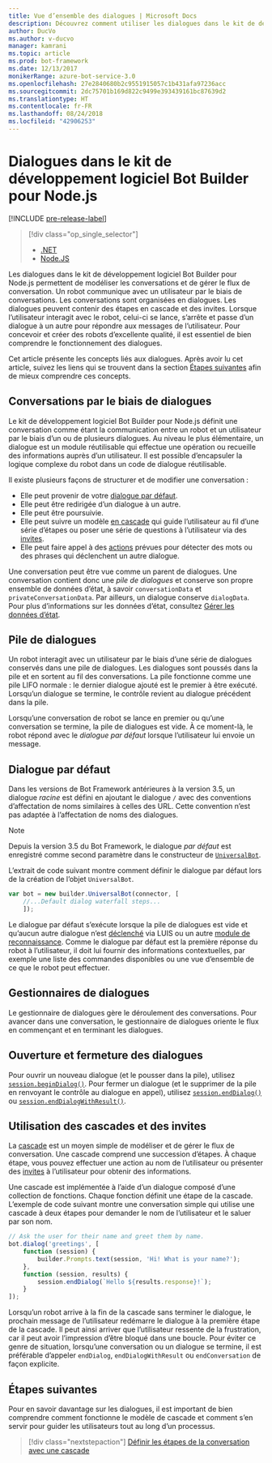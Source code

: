 ```yaml
---
title: Vue d’ensemble des dialogues | Microsoft Docs
description: Découvrez comment utiliser les dialogues dans le kit de développement logiciel Bot Builder pour Node.js afin de modéliser les conversations et de gérer le flux de conversation.
author: DucVo
ms.author: v-ducvo
manager: kamrani
ms.topic: article
ms.prod: bot-framework
ms.date: 12/13/2017
monikerRange: azure-bot-service-3.0
ms.openlocfilehash: 27e2840680b2c9551915057c1b431afa97236acc
ms.sourcegitcommit: 2dc75701b169d822c9499e393439161bc87639d2
ms.translationtype: HT
ms.contentlocale: fr-FR
ms.lasthandoff: 08/24/2018
ms.locfileid: "42906253"
---
```

# <a name="dialogs-in-the-bot-builder-sdk-for-nodejs"></a>Dialogues dans le kit de développement logiciel Bot Builder pour Node.js

[!INCLUDE [pre-release-label](../includes/pre-release-label-v3.md)]

> [!div class="op_single_selector"]
> - [.NET](../dotnet/bot-builder-dotnet-dialogs.md)
> - [Node.JS](../nodejs/bot-builder-nodejs-dialog-overview.md)

Les dialogues dans le kit de développement logiciel Bot Builder pour Node.js permettent de modéliser les conversations et de gérer le flux de conversation. Un robot communique avec un utilisateur par le biais de conversations. Les conversations sont organisées en dialogues. Les dialogues peuvent contenir des étapes en cascade et des invites. Lorsque l’utilisateur interagit avec le robot, celui-ci se lance, s’arrête et passe d’un dialogue à un autre pour répondre aux messages de l’utilisateur. Pour concevoir et créer des robots d’excellente qualité, il est essentiel de bien comprendre le fonctionnement des dialogues. 

Cet article présente les concepts liés aux dialogues. Après avoir lu cet article, suivez les liens qui se trouvent dans la section [Étapes suivantes](#next-steps) afin de mieux comprendre ces concepts.

## <a name="conversations-through-dialogs"></a>Conversations par le biais de dialogues

Le kit de développement logiciel Bot Builder pour Node.js définit une conversation comme étant la communication entre un robot et un utilisateur par le biais d’un ou de plusieurs dialogues. Au niveau le plus élémentaire, un dialogue est un module réutilisable qui effectue une opération ou recueille des informations auprès d’un utilisateur. Il est possible d’encapsuler la logique complexe du robot dans un code de dialogue réutilisable.

Il existe plusieurs façons de structurer et de modifier une conversation :

- Elle peut provenir de votre [dialogue par défaut](#default-dialog).
- Elle peut être redirigée d’un dialogue à un autre.
- Elle peut être poursuivie.
- Elle peut suivre un modèle [en cascade](bot-builder-nodejs-dialog-waterfall.md) qui guide l’utilisateur au fil d’une série d’étapes ou poser une série de questions à l’utilisateur via des [invites](bot-builder-nodejs-dialog-prompt.md).
- Elle peut faire appel à des [actions](bot-builder-nodejs-dialog-actions.md) prévues pour détecter des mots ou des phrases qui déclenchent un autre dialogue. 

Une conversation peut être vue comme un parent de dialogues. Une conversation contient donc une *pile de dialogues* et conserve son propre ensemble de données d’état, à savoir `conversationData` et `privateConversationData`. Par ailleurs, un dialogue conserve `dialogData`. Pour plus d’informations sur les données d’état, consultez [Gérer les données d’état](bot-builder-nodejs-state.md).

## <a name="dialog-stack"></a>Pile de dialogues

Un robot interagit avec un utilisateur par le biais d’une série de dialogues conservés dans une pile de dialogues. Les dialogues sont poussés dans la pile et en sortent au fil des conversations. La pile fonctionne comme une pile LIFO normale : le dernier dialogue ajouté est le premier à être exécuté. Lorsqu’un dialogue se termine, le contrôle revient au dialogue précédent dans la pile.

Lorsqu’une conversation de robot se lance en premier ou qu’une conversation se termine, la pile de dialogues est vide. À ce moment-là, le robot répond avec le *dialogue par défaut* lorsque l’utilisateur lui envoie un message.

## <a name="default-dialog"></a>Dialogue par défaut

Dans les versions de Bot Framework antérieures à la version 3.5, un dialogue *racine* est défini en ajoutant le dialogue `/` avec des conventions d’affectation de noms similaires à celles des URL. Cette convention n’est pas adaptée à l’affectation de noms des dialogues. 

> [!NOTE]
> Depuis la version 3.5 du Bot Framework, le dialogue *par défaut* est enregistré comme second paramètre dans le constructeur de [`UniversalBot`](https://docs.botframework.com/en-us/node/builder/chat-reference/classes/_botbuilder_d_.universalbot.html#constructor).  

L’extrait de code suivant montre comment définir le dialogue par défaut lors de la création de l’objet `UniversalBot`.

```javascript
var bot = new builder.UniversalBot(connector, [
    //...Default dialog waterfall steps...
    ]);
```

Le dialogue par défaut s’exécute lorsque la pile de dialogues est vide et qu’aucun autre dialogue n’est [déclenché](bot-builder-nodejs-dialog-actions.md) via LUIS ou un autre [module de reconnaissance](bot-builder-nodejs-recognize-intent-messages.md). Comme le dialogue par défaut est la première réponse du robot à l’utilisateur, il doit lui fournir des informations contextuelles, par exemple une liste des commandes disponibles ou une vue d’ensemble de ce que le robot peut effectuer.

## <a name="dialog-handlers"></a>Gestionnaires de dialogues

Le gestionnaire de dialogues gère le déroulement des conversations. Pour avancer dans une conversation, le gestionnaire de dialogues oriente le flux en commençant et en terminant les dialogues. 

## <a name="starting-and-ending-dialogs"></a>Ouverture et fermeture des dialogues

Pour ouvrir un nouveau dialogue (et le pousser dans la pile), utilisez [`session.beginDialog()`](http://docs.botframework.com/en-us/node/builder/chat-reference/classes/_botbuilder_d_.session#begindialog). Pour fermer un dialogue (et le supprimer de la pile en renvoyant le contrôle au dialogue en appel), utilisez [`session.endDialog()`](http://docs.botframework.com/en-us/node/builder/chat-reference/classes/_botbuilder_d_.session#enddialog) ou [`session.endDialogWithResult()`](http://docs.botframework.com/en-us/node/builder/chat-reference/classes/_botbuilder_d_.session#enddialogwithresult). 

## <a name="using-waterfalls-and-prompts"></a>Utilisation des cascades et des invites

La [cascade](bot-builder-nodejs-dialog-waterfall.md) est un moyen simple de modéliser et de gérer le flux de conversation. Une cascade comprend une succession d’étapes. À chaque étape, vous pouvez effectuer une action au nom de l’utilisateur ou présenter des [invites](bot-builder-nodejs-dialog-prompt.md) à l’utilisateur pour obtenir des informations.

Une cascade est implémentée à l’aide d’un dialogue composé d’une collection de fonctions. Chaque fonction définit une étape de la cascade. L’exemple de code suivant montre une conversation simple qui utilise une cascade à deux étapes pour demander le nom de l’utilisateur et le saluer par son nom.

```javascript
// Ask the user for their name and greet them by name.
bot.dialog('greetings', [
    function (session) {
        builder.Prompts.text(session, 'Hi! What is your name?');
    },
    function (session, results) {
        session.endDialog(`Hello ${results.response}!`);
    }
]);
```

Lorsqu’un robot arrive à la fin de la cascade sans terminer le dialogue, le prochain message de l’utilisateur redémarre le dialogue à la première étape de la cascade. Il peut ainsi arriver que l’utilisateur ressente de la frustration, car il peut avoir l’impression d’être bloqué dans une boucle. Pour éviter ce genre de situation, lorsqu’une conversation ou un dialogue se termine, il est préférable d’appeler `endDialog`, `endDialogWithResult` ou `endConversation` de façon explicite.

## <a name="next-steps"></a>Étapes suivantes

Pour en savoir davantage sur les dialogues, il est important de bien comprendre comment fonctionne le modèle de cascade et comment s’en servir pour guider les utilisateurs tout au long d’un processus.

> [!div class="nextstepaction"]
> [Définir les étapes de la conversation avec une cascade](bot-builder-nodejs-dialog-waterfall.md)
